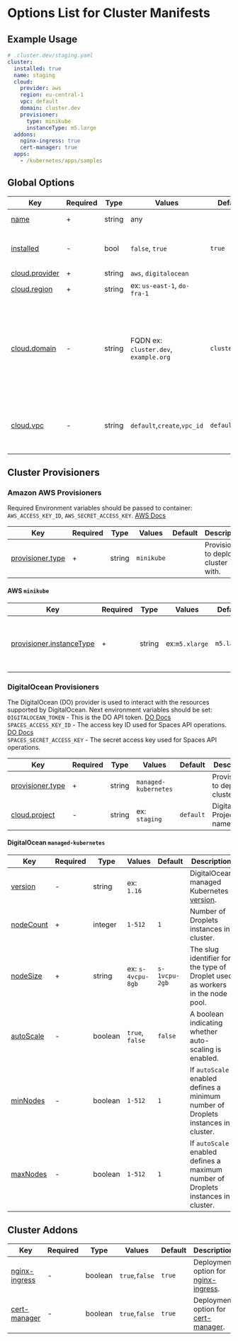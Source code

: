 # Options List for Cluster Manifests
## Example Usage
```yaml
# .cluster.dev/staging.yaml
cluster:
  installed: true
  name: staging
  cloud:
    provider: aws
    region: eu-central-1
    vpc: default
    domain: cluster.dev
    provisioner:
      type: minikube
      instanceType: m5.large
  addons:
    nginx-ingress: true
    cert-manager: true
  apps:
    - /kubernetes/apps/samples
```

## Global Options

|  Key |  Required | Type  | Values  | Default  | Description |
|------|-----------|--------|---------|----------|----------------------------------------------|
|[name](#name)  | + | string | any     | | Cluster name to be used across all resources |
|[installed](#installed) | - | bool| `false`, `true`| `true`| Defines if cluster should be deployed or deleted, `false` would delete existing cluster |
|[cloud.provider](#cloud.provider)| + | string | `aws`, `digitalocean` | | Define cloud provider |
|[cloud.region](#cloud.region)| + | string|  ex: `us-east-1`, `do-fra-1` | | Define cloud provider region to create cluster |
|[cloud.domain](#cloud.domain)| - | string| FQDN ex: `cluster.dev`, `example.org` | `cluster.dev` | To expose cluster resources the DNS zone is required. If not set the installer would create a zone `cluster-name-organization.cluster.dev` and point it to your cloud service NS'es. Alternate you can set your own zone which already exist in target cloud.|
|[cloud.vpc](#cloud.vpc)| - |string|`default`,`create`,`vpc_id`| `default`| Virtual Private Cloud. `default` - use default one, `create` - installer would create a new VPC, `vpc_id` - define already existent.|


## Cluster Provisioners
### Amazon AWS Provisioners

Required Environment variables should be passed to container:  
`AWS_ACCESS_KEY_ID`, `AWS_SECRET_ACCESS_KEY`. [AWS Docs](https://docs.aws.amazon.com/IAM/latest/UserGuide/id_users_create.html)

|  Key |  Required | Type  | Values  | Default  | Description |
|------|-----------|--------|---------|----------|----------------------------------------------|
| [provisioner.type](#provisioner.type) | + | string | `minikube` | | Provisioner to deploy cluster with.|

#### AWS `minikube`
|  Key |  Required | Type  | Values  | Default  | Description |
|------|-----------|--------|---------|----------|----------------------------------------------|
| [provisioner.instanceType](#provisioner.instanceType) | + | string | ex:`m5.xlarge` | `m5.large` | Single node Kubernetes cluster AWS EC2 instance type. |


### DigitalOcean Provisioners

The DigitalOcean (DO) provider is used to interact with the resources supported by DigitalOcean.
Next environment variables should be set:  
`DIGITALOCEAN_TOKEN` - This is the DO API token. [DO Docs](https://www.digitalocean.com/docs/apis-clis/api/create-personal-access-token/)  
`SPACES_ACCESS_KEY_ID` - The access key ID used for Spaces API operations. [DO Docs](https://www.digitalocean.com/community/tutorials/how-to-create-a-digitalocean-space-and-api-key)  
`SPACES_SECRET_ACCESS_KEY` - The secret access key used for Spaces API operations.


|  Key |  Required | Type  | Values  | Default  | Description |
|------|-----------|--------|---------|----------|----------------------------------------------|
| [provisioner.type](#provisioner.type) | + | string | `managed-kubernetes` | | Provisioner to deploy cluster with.|
| [cloud.project](#cloud.project) | - | string | ex: `staging` | `default` | DigitalOcean Project name.|


#### DigitalOcean `managed-kubernetes`
|  Key |  Required | Type  | Values  | Default  | Description |
|------|-----------|--------|---------|----------|----------------------------------------------|
| [version](#version) | - | string | ex: `1.16` | | DigitalOcean managed Kubernetes [version](https://www.digitalocean.com/docs/kubernetes/changelog/). |
| [nodeCount](#nodeCount) | + | integer | `1-512`  | `1` | Number of Droplets instances in cluster. |
| [nodeSize](#nodeSize) | + | string | ex: `s-4vcpu-8gb`  | `s-1vcpu-2gb` | The slug identifier for the type of Droplet used as workers in the node pool. |
| [autoScale](#autoScale) | - | boolean | `true`, `false`  | `false` | A boolean indicating whether auto-scaling is enabled.|
| [minNodes](#minNodes) | - | boolean |`1-512` | `1` | If `autoScale` enabled defines a minimum number of Droplets instances in cluster. |
| [maxNodes](#maxNodes) | - | boolean |`1-512` | `1` | If `autoScale` enabled defines a maximum number of Droplets instances in cluster. |

## Cluster Addons
|  Key |  Required | Type  | Values  | Default  | Description |
|------|-----------|--------|---------|----------|----------------------------------------------|
| [nginx-ingress](#nginx-ingress) | - | boolean | `true`,`false` | `true` | Deployment option for [nginx-ingress](https://github.com/kubernetes/ingress-nginx). |
| [cert-manager](#cert-manager) | - | boolean | `true`,`false` | `true` | Deployment option for [cert-manager](https://cert-manager.io/). |
